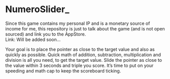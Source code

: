 # NumeroSlider_

Since this game contains my personal IP and is a monetary source of income for me, this repository is just to talk about the game (and is not open sourced) and link you to the AppStore. 
<br>Link: Will be added soon...

Your goal is to place the pointer as close to the target value and also as quickly as possible. Quick math of addition, subtraction, multiplication and division is all you need, to get the target value. Slide the pointer as close to the value within 3 seconds and triple you score. It’s time to put on your speeding and math cap to keep the scoreboard ticking.
